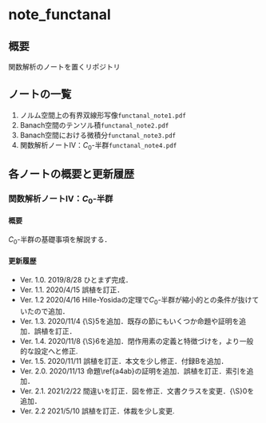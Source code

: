# note_functanal

## 概要
関数解析のノートを置くリポジトリ

## ノートの一覧
1. ノルム空間上の有界双線形写像`functanal_note1.pdf`
2. Banach空間のテンソル積`functanal_note2.pdf`
3. Banach空間における微積分`functanal_note3.pdf`
4. 関数解析ノートIV：$C_0$-半群`functanal_note4.pdf`

## 各ノートの概要と更新履歴

### 関数解析ノートIV：$C_0$-半群

#### 概要
$C_0$-半群の基礎事項を解説する．

#### 更新履歴

- Ver. 1.0. 2019/8/28 ひとまず完成． 
- Ver. 1.1. 2020/4/15 誤植を訂正．
- Ver. 1.2 2020/4/16 Hille-Yosidaの定理で$C_0$-半群が縮小的との条件が抜けていたので追加．  
- Ver. 1.3. 2020/11/4 {\S}5を追加．既存の節にもいくつか命題や証明を追加．誤植を訂正．
- Ver. 1.4. 2020/11/8 {\S}6を追加．閉作用素の定義と特徴づけを，より一般的な設定へと修正.    
- Ver. 1.5. 2020/11/11 誤植を訂正．本文を少し修正．付録Bを追加．  
- Ver. 2.0. 2020/11/13 命題\ref{a4ab}の証明を追加．誤植を訂正．索引を追加． 
- Ver. 2.1. 2021/2/22 間違いを訂正．図を修正．文書クラスを変更．{\S}0を追加．    
- Ver. 2.2 2021/5/10 誤植を訂正．体裁を少し変更.  